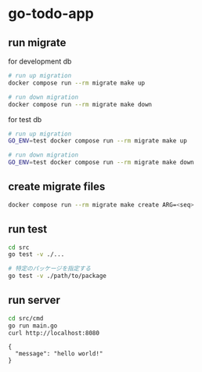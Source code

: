 # go-todo-app

## run migrate
for development db

```sh
# run up migration
docker compose run --rm migrate make up

# run down migration
docker compose run --rm migrate make down
```

for test db

```sh
# run up migration
GO_ENV=test docker compose run --rm migrate make up

# run down migration
GO_ENV=test docker compose run --rm migrate make down
```


## create migrate files
```sh
docker compose run --rm migrate make create ARG=<seq>
```

## run test
```sh
cd src
go test -v ./...

# 特定のパッケージを指定する
go test -v ./path/to/package
```

## run server
```sh
cd src/cmd
go run main.go
curl http://localhost:8080
```

```
{
  "message": "hello world!"
}
```
